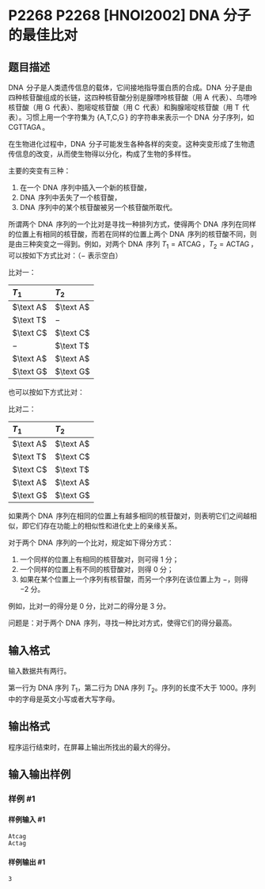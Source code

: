 # P2268 P2268 [HNOI2002] DNA 分子的最佳比对

## 题目描述

$\operatorname{DNA}$ 分子是人类遗传信息的载体，它间接地指导蛋白质的合成。$\operatorname{DNA}$ 分子是由四种核苷酸组成的长链，这四种核苷酸分别是腺嘌呤核苷酸（用 $\operatorname{A}$ 代表）、鸟嘌呤核苷酸（用 $\operatorname{G}$ 代表）、胞嘧啶核苷酸（用 $\operatorname{C}$ 代表）和胸腺嘧啶核苷酸（用 $\operatorname{T}$ 代表）。习惯上用一个字符集为 $\{\operatorname{A,T,C,G}\}$ 的字符串来表示一个 $\operatorname{DNA}$ 分子序列，如 $\operatorname{CGTTAGA}$。

在生物进化过程中，$\operatorname{DNA}$ 分子可能发生各种各样的突变。这种突变形成了生物遗传信息的改变，从而使生物得以分化，构成了生物的多样性。

主要的突变有三种：

1. 在一个 $\operatorname{DNA}$ 序列中插入一个新的核苷酸，
2. $\operatorname{DNA}$ 序列中丢失了一个核苷酸，
3. $\operatorname{DNA}$ 序列中的某个核苷酸被另一个核苷酸所取代。

所谓两个 $\operatorname{DNA}$ 序列的一个比对是寻找一种排列方式，使得两个 $\operatorname{DNA}$ 序列在同样的位置上有相同的核苷酸，而若在同样的位置上两个 $\operatorname{DNA}$ 序列的核苷酸不同，则是由三种突变之一得到。例如，对两个 $\operatorname{DNA}$ 序列 $T_1 =\operatorname{ATCAG}$，$T_2 =\operatorname{ACTAG}$，可以按如下方式比对：（$-$ 表示空白）

比对一：

| $T_1$ | $T_2$ |
| :----------- | :----------- |
| $\text A$ | $\text A$ |
| $\text T$ | $-$ |
| $\text C$ | $\text C$ |
| $-$ | $\text T$ |
| $\text A$ | $\text A$ |
| $\text G$ | $\text G$ |

也可以按如下方式比对：

比对二：

| $T_1$ | $T_2$ |
| :----------- | :----------- |
| $\text A$ | $\text A$ |
| $\text T$ | $\text C$ |
| $\text C$ | $\text T$ |
| $\text A$ | $\text A$ |
| $\text G$ | $\text G$ |

如果两个 $\operatorname{DNA}$ 序列在相同的位置上有越多相同的核苷酸对，则表明它们之间越相似，即它们存在功能上的相似性和进化史上的亲缘关系。

对于两个 $\operatorname{DNA}$ 序列的一个比对，规定如下得分方式：

1. 一个同样的位置上有相同的核苷酸对，则可得 $1$ 分；
2. 一个同样的位置上有不同的核苷酸对，则得 $0$ 分；
3. 如果在某个位置上一个序列有核苷酸，而另一个序列在该位置上为 $-$，则得 $-2$ 分。

例如，比对一的得分是 $0$ 分，比对二的得分是 $3$ 分。

问题是：对于两个 $\operatorname{DNA}$ 序列，寻找一种比对方式，使得它们的得分最高。

## 输入格式

输入数据共有两行。

第一行为 $\text{DNA}$ 序列 $T _ 1$，第二行为 $\text{DNA}$ 序列 $T _ 2$。序列的长度不大于 $1000$。序列中的字母是英文小写或者大写字母。

## 输出格式

程序运行结束时，在屏幕上输出所找出的最大的得分。

## 输入输出样例

### 样例 #1

#### 样例输入 #1

```
Atcag
Actag
```

#### 样例输出 #1

```
3
```

